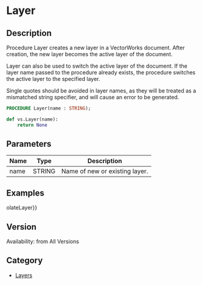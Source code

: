 # Layer

## Description
Procedure Layer creates a new layer in a VectorWorks document. After creation, the new layer becomes the active layer of the document.

Layer can also be used to switch the active layer of the document. If the layer name passed to the procedure already exists, the procedure switches the active layer to the specified layer.

Single quotes should be avoided in layer names, as they will be treated as a mismatched string specifier, and will cause an error to be generated.

```pascal
PROCEDURE Layer(name : STRING);
```

```python
def vs.Layer(name):
    return None
```

## Parameters
|Name|Type|Description|
|---|---|---|
|name|STRING|Name of new or existing layer.|

## Examples
olateLayer}}

## Version
Availability: from All Versions

## Category
* [Layers](../Categories/Layers.md)
